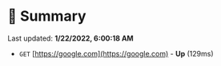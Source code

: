 # 📖 Summary
Last updated: **1/22/2022, 6:00:18 AM**

- `GET` [https://google.com](https://google.com) - **Up** (129ms)

